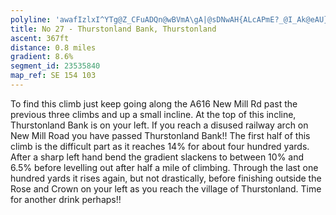 ```yaml
---
polyline: 'awafIzlxI^YTg@Z_CFuADQn@wBVmA\gA|@sDNwAH{ALcAPmE?_@I_Ak@eAU}@W]Ki@MQm@kAuAeFO{@QgD?oFEgAWyCUeBImAUcBCoB@cAHiBAiADmD'
title: No 27 - Thurstonland Bank, Thurstonland
ascent: 367ft
distance: 0.8 miles
gradient: 8.6%
segment_id: 23535840
map_ref: SE 154 103
---
```


To find this climb just keep going along the A616 New Mill Rd past the previous three climbs
and up a small incline. At the top of this incline, Thurstonland Bank is on your left. If you
reach a disused railway arch on New Mill Road you have passed Thurstonland Bank!!
The first half of this climb is the difficult part as it reaches 14% for about four hundred yards.
After a sharp left hand bend the gradient slackens to between 10% and 6.5% before
levelling out after half a mile of climbing. Through the last one hundred yards it rises again,
but not drastically, before finishing outside the Rose and Crown on your left as you reach
the village of Thurstonland. Time for another drink perhaps!!


